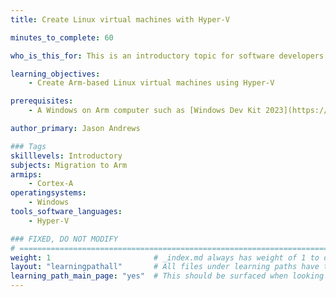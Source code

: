 ```yaml
---
title: Create Linux virtual machines with Hyper-V

minutes_to_complete: 60

who_is_this_for: This is an introductory topic for software developers who want to use Linux virtual machines with Windows on Arm devices. 

learning_objectives:
    - Create Arm-based Linux virtual machines using Hyper-V 

prerequisites:
    - A Windows on Arm computer such as [Windows Dev Kit 2023](https://learn.microsoft.com/en-us/windows/arm/dev-kit) or Lenovo Thinkpad X13s running Windows 11 with [Hyper-V](/install-guides/hyper-v/) installed

author_primary: Jason Andrews

### Tags
skilllevels: Introductory
subjects: Migration to Arm
armips:
    - Cortex-A
operatingsystems:
    - Windows
tools_software_languages:
    - Hyper-V

### FIXED, DO NOT MODIFY
# ================================================================================
weight: 1                       # _index.md always has weight of 1 to order correctly
layout: "learningpathall"       # All files under learning paths have this same wrapper
learning_path_main_page: "yes"  # This should be surfaced when looking for related content. Only set for _index.md of learning path content.
---
```

